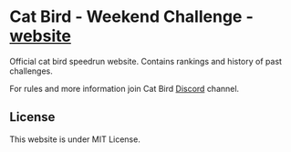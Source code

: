 # Cat Bird - Weekend Challenge - [website](https://weekendchallenge.github.io/)

Official cat bird speedrun website. Contains rankings and history of past challenges.

For rules and more information join Cat Bird [Discord](https://discord.gg/jGsbdTr) channel.

## License
This website is under MIT License.
